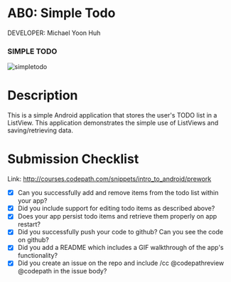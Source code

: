 # AB0: Simple Todo

DEVELOPER: Michael Yoon Huh

### SIMPLE TODO
![simpletodo](https://cloud.githubusercontent.com/assets/1645482/12503704/a62d239e-c08b-11e5-8296-7cb2bb36d6e0.gif)

# Description

This is a simple Android application that stores the user's TODO list in a ListView. This application demonstrates the simple use of ListViews and saving/retrieving data.

#  Submission Checklist

Link: http://courses.codepath.com/snippets/intro_to_android/prework

* [x] Can you successfully add and remove items from the todo list within your app?
* [x] Did you include support for editing todo items as described above?
* [x] Does your app persist todo items and retrieve them properly on app restart?
* [x] Did you successfully push your code to github? Can you see the code on github?
* [x] Did you add a README which includes a GIF walkthrough of the app's functionality?
* [x] Did you create an issue on the repo and include /cc @codepathreview @codepath in the issue body?